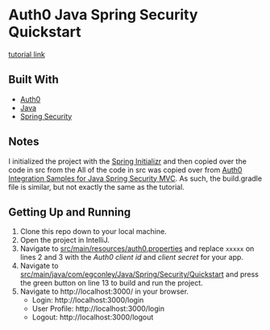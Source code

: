 # Auth0 Java Spring Security Quickstart
[tutorial link](https://auth0.com/docs/quickstart/webapp/java-spring-security-mvc)

## Built With
- [Auth0](https://auth0.com/)
- [Java](https://www.java.com/en/)
- [Spring Security](https://www.java.com/en/)

## Notes
I initialized the project with the [Spring Initializr](https://start.spring.io/) and then copied over the code in src from the  All of the code in src was copied over from [Auth0 Integration Samples for Java Spring Security MVC](https://github.com/auth0-samples/auth0-spring-security-mvc-sample).  As such, the build.gradle file is similar, but not exactly the same as the tutorial.

## Getting Up and Running
1. Clone this repo down to your local machine.
2. Open the project in IntelliJ.
3. Navigate to [src/main/resources/auth0.properties](./src/main/resources/auth0.properties) and replace `xxxxx` on lines 2 and 3 with the *Auth0 client id* and *client secret* for your app.
4. Navigate to [src/main/java/com/egconley/Java/Spring/Security/Quickstart](./src/main/java/com/egconley/Java/Spring/Security/Quickstart/JavaSpringSecurityQuickstartApplication.java) and press the green button on line 13 to build and run the project.
5. Navigate to http://localhost:3000/ in your browser.
    - Login: http://localhost:3000/login
    - User Profile: http://localhost:3000/login
    - Logout: http://localhost:3000/logout
